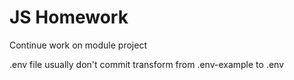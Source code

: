 # JS Homework

Continue work on module project

.env file usually don't commit
transform from .env-example to .env

